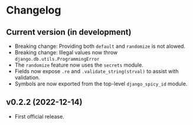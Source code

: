 # Changelog

## Current version (in development)

* Breaking change: Providing both `default` and `randomize` is not alowed.
* Breaking change: Illegal values now throw `django.db.utils.ProgrammingError`
* The `randomize` feature now uses the `secrets` module.
* Fields now expose `.re` and `.validate_string(strval)` to assist with validation.
* Symbols are now exported from the top-level `django_spicy_id` module.

## v0.2.2 (2022-12-14)

* First official release.
